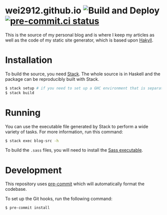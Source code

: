 # wei2912.github.io ![Build and Deploy](https://github.com/wei2912/blog-src/workflows/Build%20and%20Deploy/badge.svg) [![pre-commit.ci status](https://results.pre-commit.ci/badge/github/wei2912/wei2912.github.io/master.svg)](https://results.pre-commit.ci/latest/github/wei2912/wei2912.github.io/master)

This is the source of my personal blog and is where I keep my articles as well
as the code of my static site generator, which is based upon
[Hakyll](https://jaspervdj.be/hakyll/).

# Installation

To build the source, you need [Stack](https://www.haskellstack.org/). The whole
source is in Haskell and the package can be reproducibly built with Stack.

```bash
$ stack setup # if you need to set up a GHC environment that is separate from your system
$ stack build
```

# Running

You can use the executable file generated by Stack to perform a wide variety of
tasks. For more information, run this command:

```bash
$ stack exec blog-src -h
```

To build the `.sass` files, you will need to install the
[Sass executable](https://sass-lang.com/install).

# Development

This repository uses [pre-commit](https://pre-commit.com/) which will
automatically format the codebase.

To set up the Git hooks, run the following command:

```bash
$ pre-commit install
```
